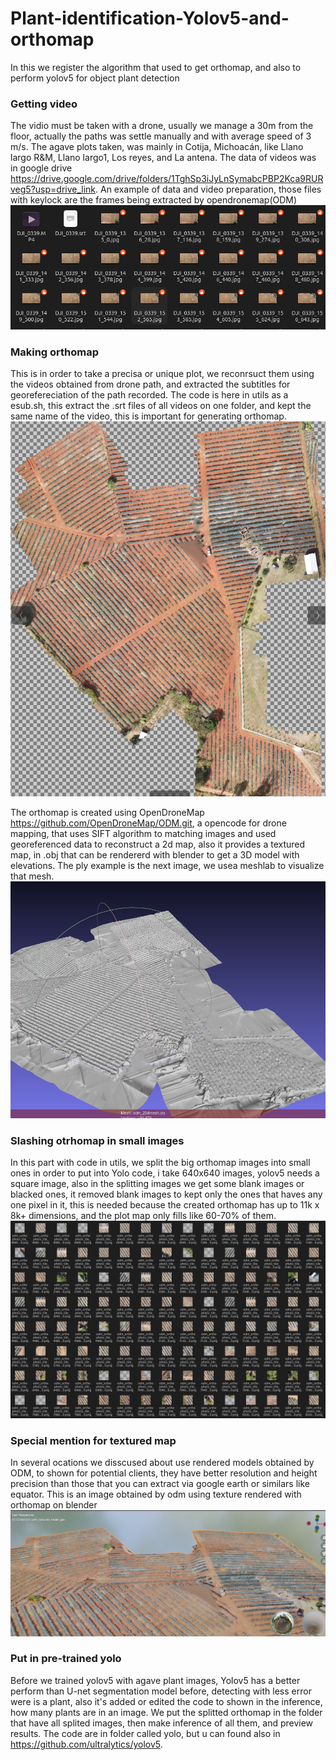 # Plant-identification-Yolov5-and-orthomap
In this we register the algorithm that used to get orthomap, and also to perform yolov5 for object plant detection

### Getting video
The vidio must be taken with a drone, usually we manage a 30m from the floor, actually the paths was settle manually and with average speed of 3 m/s.
The agave plots taken, was mainly in Cotija, Michoacán, like Llano largo R&M, Llano largo1, Los reyes, and La antena. The data of videos was in google drive https://drive.google.com/drive/folders/1TghSp3iJyLnSymabcPBP2Kca9RURveg5?usp=drive_link. An example of data and video preparation, those files with keylock are the frames being extracted by opendronemap(ODM) ![texto](https://github.com/Ivanrms1/Plant-identification-Yolov5-and-orthomap/blob/main/assets/videosysubtitulos.png)

### Making orthomap
This is in order to take a precisa or unique plot, we reconrsuct them using the videos obtained from drone path, and extracted the subtitles for georefereciation of the path recorded.
The code is here in utils as a esub.sh, this extract the .srt files of all videos on one folder, and kept the same name of the video, this is important for generating orthomap. ![texto](https://github.com/Ivanrms1/Plant-identification-Yolov5-and-orthomap/blob/main/assets/ortomapa.png)

The orthomap is created using OpenDroneMap https://github.com/OpenDroneMap/ODM.git, a opencode for drone mapping, that uses SIFT algorithm to matching images and used georeferenced data to reconstruct a 2d map, also it provides
a textured map, in .obj that can be rendererd with blender to get a 3D model with elevations. 
The ply example is the next image, we usea meshlab to visualize that mesh. ![texto](https://github.com/Ivanrms1/Plant-identification-Yolov5-and-orthomap/blob/main/assets/ortomapaply.png)

### Slashing otrhomap in small images
In this part with code in utils, we split the big orthomap images into small ones in order to put into Yolo code, i take 640x640 images, yolov5 needs a square image, also in the splitting images we get some blank images or blacked ones, 
it removed blank images to kept only the ones that haves any one pixel in it, this is needed because the created orthomap has up to 11k x 8k+ dimensions, and the plot map only fills like 60-70% of them.
![texto](https://github.com/Ivanrms1/Plant-identification-Yolov5-and-orthomap/blob/main/assets/ortomapacortado.png)

### Special mention for textured map
In several ocations we disscused about use rendered models obtained by ODM, to shown for potential clients, they have better resolution and height precision than those that you can extract via google earth or similars like equator. This is an image obtained by odm using texture rendered with orthomap on blender ![text](https://github.com/Ivanrms1/Plant-identification-Yolov5-and-orthomap/blob/main/assets/texturedblender1.png)

### Put in pre-trained yolo
Before we trained yolov5 with agave plant images, Yolov5 has a better perform than U-net segmentation model before, detecting with less error were is a plant, also it's added or edited the code to shown in the inference, how many
plants are in an image. We put the splitted orthomap in the folder that have all splited images, then make inference of all them, and preview results.
The code are in folder called yolo, but u can found also in https://github.com/ultralytics/yolov5.
